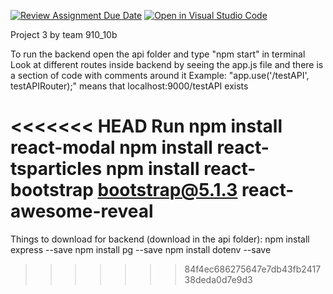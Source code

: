 [![Review Assignment Due Date](https://classroom.github.com/assets/deadline-readme-button-24ddc0f5d75046c5622901739e7c5dd533143b0c8e959d652212380cedb1ea36.svg)](https://classroom.github.com/a/apcvbojB)
[![Open in Visual Studio Code](https://classroom.github.com/assets/open-in-vscode-718a45dd9cf7e7f842a935f5ebbe5719a5e09af4491e668f4dbf3b35d5cca122.svg)](https://classroom.github.com/online_ide?assignment_repo_id=12489252&assignment_repo_type=AssignmentRepo)

Project 3 by team 910_10b

To run the backend open the api folder and type "npm start" in terminal
Look at different routes inside backend by seeing the app.js file and there is a section of code with comments around it
    Example: "app.use('/testAPI', testAPIRouter);" means that localhost:9000/testAPI exists

<<<<<<< HEAD
    Run npm install react-modal
    npm install react-tsparticles
    npm install react-bootstrap bootstrap@5.1.3 react-awesome-reveal
=======
Things to download for backend (download in the api folder):
    npm install express --save
    npm install pg --save
    npm install dotenv --save

>>>>>>> 84f4ec686275647e7db43fb241738deda0d7e9d3
